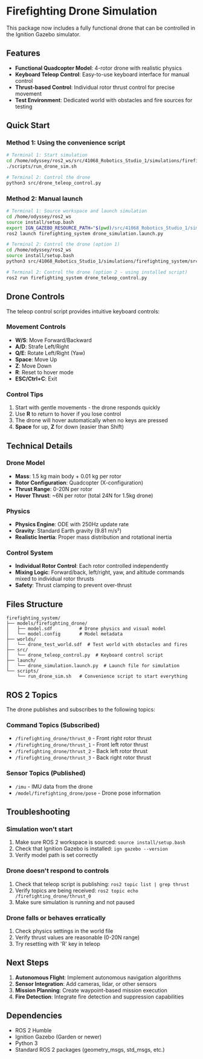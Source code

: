 # Firefighting Drone Simulation

This package now includes a fully functional drone that can be controlled in the Ignition Gazebo simulator.

## Features

- **Functional Quadcopter Model**: 4-rotor drone with realistic physics
- **Keyboard Teleop Control**: Easy-to-use keyboard interface for manual control
- **Thrust-based Control**: Individual rotor thrust control for precise movement
- **Test Environment**: Dedicated world with obstacles and fire sources for testing

## Quick Start

### Method 1: Using the convenience script
```bash
# Terminal 1: Start simulation
cd /home/odyssey/ros2_ws/src/41068_Robotics_Studio_1/simulations/firefighting_system
./scripts/run_drone_sim.sh

# Terminal 2: Control the drone
python3 src/drone_teleop_control.py
```

### Method 2: Manual launch
```bash
# Terminal 1: Source workspace and launch simulation
cd /home/odyssey/ros2_ws
source install/setup.bash
export IGN_GAZEBO_RESOURCE_PATH="$(pwd)/src/41068_Robotics_Studio_1/simulations/firefighting_system/models:$IGN_GAZEBO_RESOURCE_PATH"
ros2 launch firefighting_system drone_simulation.launch.py

# Terminal 2: Control the drone (option 1)
cd /home/odyssey/ros2_ws
source install/setup.bash
python3 src/41068_Robotics_Studio_1/simulations/firefighting_system/src/drone_teleop_control.py

# Terminal 2: Control the drone (option 2 - using installed script)
ros2 run firefighting_system drone_teleop_control.py
```

## Drone Controls

The teleop control script provides intuitive keyboard controls:

### Movement Controls
- **W/S**: Move Forward/Backward
- **A/D**: Strafe Left/Right  
- **Q/E**: Rotate Left/Right (Yaw)
- **Space**: Move Up
- **Z**: Move Down
- **R**: Reset to hover mode
- **ESC/Ctrl+C**: Exit

### Control Tips
1. Start with gentle movements - the drone responds quickly
2. Use **R** to return to hover if you lose control
3. The drone will hover automatically when no keys are pressed
4. **Space** for up, **Z** for down (easier than Shift)

## Technical Details

### Drone Model
- **Mass**: 1.5 kg main body + 0.01 kg per rotor
- **Rotor Configuration**: Quadcopter (X-configuration)
- **Thrust Range**: 0-20N per rotor
- **Hover Thrust**: ~6N per rotor (total 24N for 1.5kg drone)

### Physics
- **Physics Engine**: ODE with 250Hz update rate
- **Gravity**: Standard Earth gravity (9.81 m/s²)
- **Realistic Inertia**: Proper mass distribution and rotational inertia

### Control System
- **Individual Rotor Control**: Each rotor controlled independently
- **Mixing Logic**: Forward/back, left/right, yaw, and altitude commands mixed to individual rotor thrusts
- **Safety**: Thrust clamping to prevent over-thrust

## Files Structure

```
firefighting_system/
├── models/firefighting_drone/
│   ├── model.sdf          # Drone physics and visual model
│   └── model.config       # Model metadata
├── worlds/
│   └── drone_test_world.sdf  # Test world with obstacles and fires
├── src/
│   └── drone_teleop_control.py  # Keyboard control script
├── launch/
│   └── drone_simulation.launch.py  # Launch file for simulation
└── scripts/
    └── run_drone_sim.sh   # Convenience script to start everything
```

## ROS 2 Topics

The drone publishes and subscribes to the following topics:

### Command Topics (Subscribed)
- `/firefighting_drone/thrust_0` - Front right rotor thrust
- `/firefighting_drone/thrust_1` - Front left rotor thrust  
- `/firefighting_drone/thrust_2` - Back left rotor thrust
- `/firefighting_drone/thrust_3` - Back right rotor thrust

### Sensor Topics (Published)
- `/imu` - IMU data from the drone
- `/model/firefighting_drone/pose` - Drone pose information

## Troubleshooting

### Simulation won't start
1. Make sure ROS 2 workspace is sourced: `source install/setup.bash`
2. Check that Ignition Gazebo is installed: `ign gazebo --version`
3. Verify model path is set correctly

### Drone doesn't respond to controls
1. Check that teleop script is publishing: `ros2 topic list | grep thrust`
2. Verify topics are being received: `ros2 topic echo /firefighting_drone/thrust_0`
3. Make sure simulation is running and not paused

### Drone falls or behaves erratically
1. Check physics settings in the world file
2. Verify thrust values are reasonable (0-20N range)
3. Try resetting with 'R' key in teleop

## Next Steps

1. **Autonomous Flight**: Implement autonomous navigation algorithms
2. **Sensor Integration**: Add cameras, lidar, or other sensors
3. **Mission Planning**: Create waypoint-based mission execution
4. **Fire Detection**: Integrate fire detection and suppression capabilities

## Dependencies

- ROS 2 Humble
- Ignition Gazebo (Garden or newer)
- Python 3
- Standard ROS 2 packages (geometry_msgs, std_msgs, etc.)
